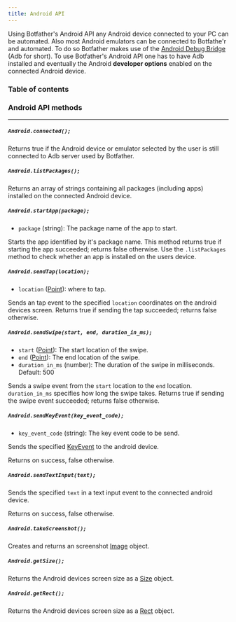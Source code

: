 ```yaml
---
title: Android API
---
```


Using Botfather's Android API any Android device connected to your PC can be automated. Also most Android emulators can be connected to Botfathe'r and automated. To do so Botfather makes use of the [Android Debug Bridge](https://developer.android.com/studio/command-line/adb) (Adb for short). To use Botfather's Android API one has to have Adb installed and eventually the Android **developer options** enabled on the connected Android device.

### Table of contents

### Android API methods

---

##### `Android.connected();`

Returns true if the Android device or emulator selected by the user is still connected to Adb server used by Botfather.

##### `Android.listPackages();`

Returns an array of strings containing all packages (including apps) installed on the connected Android device.

##### `Android.startApp(package);`

- `package` (string): The package name of the app to start.

Starts the app identified by it's package name. This method returns true if starting the app succeeded; returns false otherwise. Use the `.listPackages` method to check whether an app is installed on the users device.

##### `Android.sendTap(location);`

- `location` ([Point](../point)): where to tap.

Sends an tap event to the specified `location` coordinates on the android devices screen. Returns true if sending the tap succeeded; returns false otherwise.

##### `Android.sendSwipe(start, end, duration_in_ms);`

- `start` ([Point](../point)): The start location of the swipe.
- `end` ([Point](../point)): The end location of the swipe.
- `duration_in_ms` (number): The duration of the swipe in milliseconds. Default: 500

Sends a swipe event from the `start` location to the `end` location. `duration_in_ms` specifies how long the swipe takes. Returns true if sending the swipe event succeeded; returns false otherwise.

##### `Android.sendKeyEvent(key_event_code);`

- `key_event_code` (string): The key event code to be send.

Sends the specified [KeyEvent](https://developer.android.com/reference/android/view/KeyEvent.html) to the android device.

Returns on success, false otherwise.

##### `Android.sendTextInput(text);`

Sends the specified `text` in a text input event to the connected android device.

Returns on success, false otherwise.

##### `Android.takeScreenshot();`

Creates and returns an screenshot [Image](../image) object.

##### `Android.getSize();`

Returns the Android devices screen size as a [Size](../size) object.

##### `Android.getRect();`

Returns the Android devices screen size as a [Rect](../rect) object.
